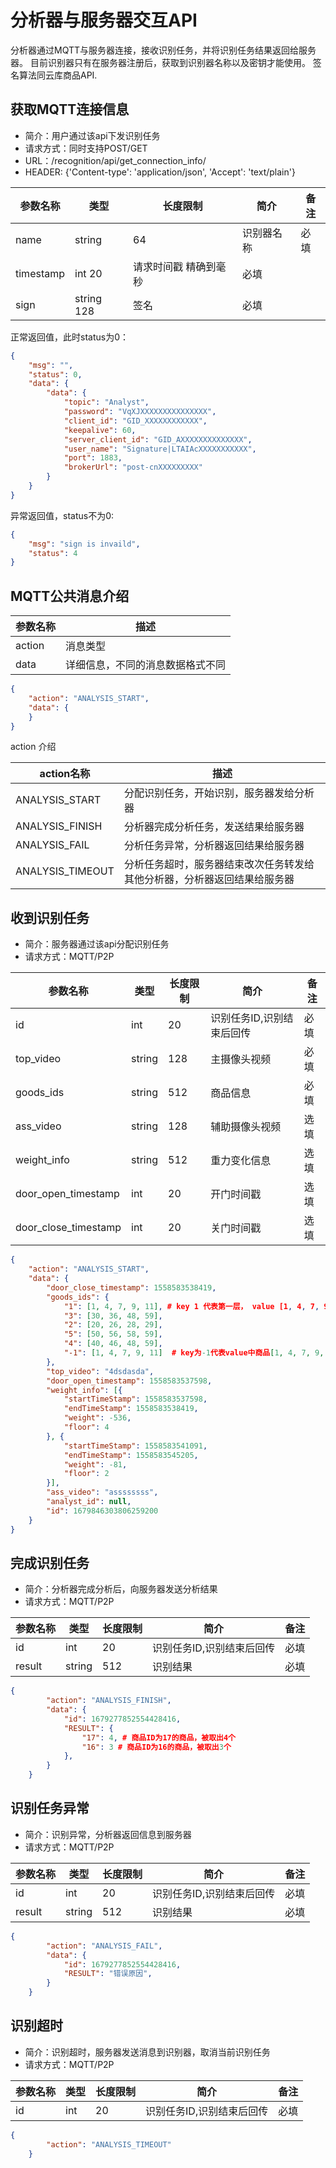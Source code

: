# 分析器与服务器交互API
分析器通过MQTT与服务器连接，接收识别任务，并将识别任务结果返回给服务器。
目前识别器只有在服务器注册后，获取到识别器名称以及密钥才能使用。
签名算法同云库商品API.

## 获取MQTT连接信息

- 简介：用户通过该api下发识别任务
- 请求方式：同时支持POST/GET
- URL：/recognition/api/get_connection_info/
- HEADER: {'Content-type': 'application/json', 'Accept': 'text/plain'}

|  参数名称 | 类型 | 长度限制  | 简介  | 备注  |
| ------------ | ------------ |------------ | ------------ | ------------ |
| name  | string | 64 |  识别器名称 | 必填  |
| timestamp | int 20  | 请求时间戳 精确到毫秒   |  必填 |
|  sign | string 128  | 签名  | 必填  |

正常返回值，此时status为0：

```json
{
	"msg": "",
	"status": 0,
	"data": {
		"data": {
			"topic": "Analyst",
			"password": "VqXJXXXXXXXXXXXXXXX",
			"client_id": "GID_XXXXXXXXXXXX",
			"keepalive": 60,
			"server_client_id": "GID_AXXXXXXXXXXXXXX",
			"user_name": "Signature|LTAIAcXXXXXXXXXXX",
			"port": 1883,
			"brokerUrl": "post-cnXXXXXXXXX"
		}
	}
}
```
异常返回值，status不为0:
```json
{
	"msg": "sign is invaild",
	"status": 4
}
```

## MQTT公共消息介绍
|  参数名称 | 描述 |
| ------------ | ------------ |
| action  | 消息类型 |
| data  | 详细信息，不同的消息数据格式不同 |


```json
{
	"action": "ANALYSIS_START",
	"data": {
	}
}
```

action 介绍

|  action名称 | 描述 |
| ------------ | ------------ |
| ANALYSIS_START  | 分配识别任务，开始识别，服务器发给分析器 |
| ANALYSIS_FINISH  | 分析器完成分析任务，发送结果给服务器 |
| ANALYSIS_FAIL  | 分析任务异常，分析器返回结果给服务器 |
| ANALYSIS_TIMEOUT  | 分析任务超时，服务器结束改次任务转发给其他分析器，分析器返回结果给服务器 |


## 收到识别任务

- 简介：服务器通过该api分配识别任务
- 请求方式：MQTT/P2P

|  参数名称 | 类型 | 长度限制  | 简介  | 备注  |
| ------------ | ------------ |------------ | ------------ | ------------ |
| id  | int | 20 |  识别任务ID,识别结束后回传 | 必填  |
| top_video | string |128  | 主摄像头视频   |  必填 |
|  goods_ids | string |512  | 商品信息  | 必填  |
| ass_video | string |128  | 辅助摄像头视频   |  选填 |
|  weight_info | string |512  | 重力变化信息  | 选填  |
|  door_open_timestamp | int |20  | 开门时间戳  | 选填  |
|  door_close_timestamp | int |20  | 关门时间戳  | 选填  |

```json
{
	"action": "ANALYSIS_START",
	"data": {
		"door_close_timestamp": 1558583538419,
		"goods_ids": {
			"1": [1, 4, 7, 9, 11], # key 1 代表第一层， value [1, 4, 7, 9, 11]代表 该层可能会出现如下商品
			"3": [30, 36, 48, 59],
			"2": [20, 26, 28, 29],
			"5": [50, 56, 58, 59],
			"4": [40, 46, 48, 59],
			"-1": [1, 4, 7, 9, 11]  # key为-1代表value中商品[1, 4, 7, 9, 11]可能出现在任意层
		},
		"top_video": "4dsdasda",
		"door_open_timestamp": 1558583537598,
		"weight_info": [{
			"startTimeStamp": 1558583537598,
			"endTimeStamp": 1558583538419,
			"weight": -536,
			"floor": 4
		}, {
			"startTimeStamp": 1558583541091,
			"endTimeStamp": 1558583545205,
			"weight": -81,
			"floor": 2
		}],
		"ass_video": "assssssss",
		"analyst_id": null,
		"id": 1679846303806259200
	}
}
```

## 完成识别任务
- 简介：分析器完成分析后，向服务器发送分析结果
- 请求方式：MQTT/P2P

|  参数名称 | 类型 | 长度限制  | 简介  | 备注  |
| ------------ | ------------ |------------ | ------------ | ------------ |
| id  | int | 20 |  识别任务ID,识别结束后回传 | 必填  |
|  result | string |512  | 识别结果  | 必填  |


```json
{
        "action": "ANALYSIS_FINISH",
        "data": {
            "id": 1679277852554428416,
            "RESULT": {
                "17": 4, # 商品ID为17的商品，被取出4个
                "16": 3 # 商品ID为16的商品，被取出3个
            },
        }
    }
```

## 识别任务异常
- 简介：识别异常，分析器返回信息到服务器
- 请求方式：MQTT/P2P

|  参数名称 | 类型 | 长度限制  | 简介  | 备注  |
| ------------ | ------------ |------------ | ------------ | ------------ |
| id  | int | 20 |  识别任务ID,识别结束后回传 | 必填  |
|  result | string |512  | 识别结果  | 必填  |


```json
{
        "action": "ANALYSIS_FAIL",
        "data": {
            "id": 1679277852554428416,
            "RESULT": "错误原因",
        }
    }
```

## 识别超时
- 简介：识别超时，服务器发送消息到识别器，取消当前识别任务
- 请求方式：MQTT/P2P

|  参数名称 | 类型 | 长度限制  | 简介  | 备注  |
| ------------ | ------------ |------------ | ------------ | ------------ |
| id  | int | 20 |  识别任务ID,识别结束后回传 | 必填  |


```json
{
        "action": "ANALYSIS_TIMEOUT"
    }
```
